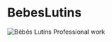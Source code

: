 # BebesLutins
![Bébés Lutins](https://www.bebes-lutins.fr/view/assets/images/logo.png)
Professional work
